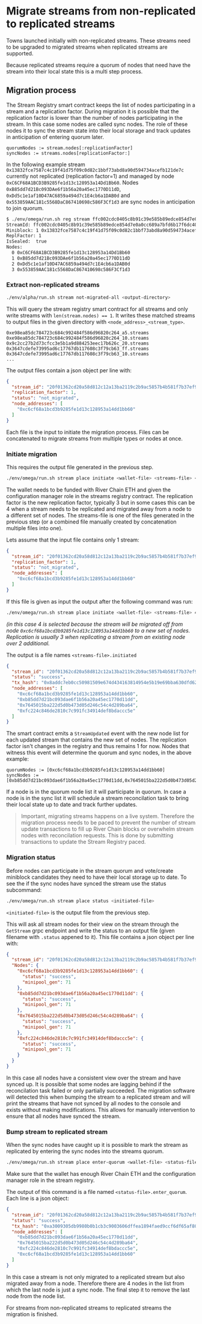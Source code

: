 # Migrate streams from non-replicated to replicated streams
Towns launched initially with non-replicated streams. These streams need to be upgraded to migrated streams when replicated streams are supported.

Because replicated streams require a quorum of nodes that need have the stream into their local state this is a multi step process.

## Migration process
The Stream Registry smart contract keeps the list of nodes participating in a stream and a replication factor. During migration it is possible that the replication factor is lower than the number of nodes participating in the stream. In this case some nodes are called sync nodes. The role of these nodes it to sync the stream state into their local storage and track updates in anticipation of entering quorum later.

```
quorumNodes := stream.nodes[:replicationFactor]
syncNodes := streams.nodes[replicationFactor:]
```

In the following example stream `0x13832fce7587c4c19f41d75f09c0d82c1bbf73abd8a90d594734acefb121de7c` currently not replicated (replication factor=1) and managed by node `0xC6CF68A1BCD3B9285fe1d13c128953a14Dd1Bb60`. Nodes `0xB85dd7d21Bc093DAe6f1b56a20a45ec1770D11dD`, `0xDd5c1e1af10D47AC6859a494d7c1E4cb6a1DAB0d` and `0x553859AAC181c5568DaC867410698c586F3Cf1d3` are sync nodes in anticipation to join quorum.
```sh
$ ./env/omega/run.sh reg stream ffc002cdc0405c8b91c39e585b89edce854d7e0a0cc689a7bfd6b17f6dc40177
StreamId: ffc002cdc0405c8b91c39e585b89edce854d7e0a0cc689a7bfd6b17f6dc40177
Miniblock: 1 0x13832fce7587c4c19f41d75f09c0d82c1bbf73abd8a90d594734acefb121de7c
ReplFactor: 1
IsSealed:  true
Nodes:
  0 0xC6CF68A1BCD3B9285fe1d13c128953a14Dd1Bb60
  1 0xB85dd7d21Bc093DAe6f1b56a20a45ec1770D11dD
  2 0xDd5c1e1af10D47AC6859a494d7c1E4cb6a1DAB0d
  3 0x553859AAC181c5568DaC867410698c586F3Cf1d3
```

### Extract non-replicated streams
```sh
./env/alpha/run.sh stream not-migrated-all <output-directory>
```
This will query the stream registry smart contract for all streams and only write streams with `len(stream.nodes) == 1`. It writes these matched streams to output files in the given directory with `<node_address>_<stream_type>`.

```
0xe98ea85dc784723c684c992484f586d96820c264_a5.streams
0xe98ea85dc784723c684c992484f586d96820c264_10.streams
0x9c2cc27b2d73cfcc3e5b1a9d884253eec17b626c_20.streams
0x3647cdefe73995ad6c17767db117608c3f79cb63_ff.streams
0x3647cdefe73995ad6c17767db117608c3f79cb63_10.streams
...
```

The output files contain a json object per line with:
```json
{
  "stream_id": "20f01362cd20a58d812c12a13ba2119c2b9ac5857b4b581f7b37ef9cb92e8744",
  "replication_factor": 1,
  "status": "not_migrated",
  "node_addresses": [
    "0xc6cf68a1bcd3b9285fe1d13c128953a14dd1bb60"
  ]
}
```
Each file is the input to initiate the migration process. Files can be concatenated to migrate streams from multiple types or nodes at once.

### Initiate migration
This requires the output file generated in the previous step.
```sh
./env/omega/run.sh stream place initiate <wallet-file> <streams-file> <replication-factor>
```
The wallet needs to be funded with River Chain ETH and given the configuration manager role in the streams registry contract. The replication factor is the new replication factor, typically 3 but in some cases this can be 4 when a stream needs to be replicated and migrated away from a node to a different set of nodes. The streams-file is one of the files generated in the previous step (or a combined file manually created by concatenation multiple files into one).

Lets assume that the input file contains only 1 stream:

```json
{
  "stream_id": "20f01362cd20a58d812c12a13ba2119c2b9ac5857b4b581f7b37ef9cb92e8744",
  "replication_factor": 1,
  "status": "not_migrated",
  "node_addresses": [
    "0xc6cf68a1bcd3b9285fe1d13c128953a14dd1bb60"
  ]
}
```

If this file is given as input the output after the following command was run: 
```sh
./env/omega/run.sh stream place initiate <wallet-file> <streams-file> 4
```
_(in this case 4 is selected because the stream will be migrated off from node `0xc6cf68a1bcd3b9285fe1d13c128953a14dd1bb60` to a new set of nodes. Replication is usually 3 when replicating a stream from an existing node over 2 additional._

The output is a file names `<streams-file>.initiated`
```json
{
  "stream_id": "20f01362cd20a58d812c12a13ba2119c2b9ac5857b4b581f7b37ef9cb92e8744",
  "status": "success",
  "tx_hash": "0x8addc7eb0cc50981509e674d434163814954e5b19e69bba630dfd62056b1e23d",
  "node_addresses": [
    "0xc6cf68a1bcd3b9285fe1d13c128953a14dd1bb60",
    "0xb85dd7d21bc093dae6f1b56a20a45ec1770d11dd",
    "0x7645015ba222d5d0b473d05d246c54c4d289ba64",
    "0xfc224c846de2810c7c991fc34914def8bdaccc5e"
  ]
}
```
The smart contract emits a `StreamUpdated` event with the new node list for each updated stream that contains the new set of nodes. The replication factor isn't changes in the registry and thus remains 1 for now. Nodes that witness this event will determine the quorum and sync nodes, in the above example:
```
quorumNodes := [0xc6cf68a1bcd3b9285fe1d13c128953a14dd1bb60]
syncNodes := [0xb85dd7d21bc093dae6f1b56a20a45ec1770d11dd,0x7645015ba222d5d0b473d05d246c54c4d289ba64,0xfc224c846de2810c7c991fc34914def8bdaccc5e]
```
If a node is in the quorum node list it will participate in quorum. In case a node is in the sync list it will schedule a stream reconcilation task to bring their local state up to date and track further updates.

> Important, migrating streams happens on a live system. Therefore the migration process needs to be paced to prevent the number of stream update transactions to fill up River Chain blocks or overwhelm stream nodes with reconcilation requests. This is done by submitting transactions to update the Stream Registry paced.

### Migration status
Before nodes can participate in the stream quorum and vote/create miniblock candidates they need to have their local storage up to date. To see the if the sync nodes have synced the stream use the status subcommand:

```sh
./env/omega/run.sh stream place status <initiated-file>
```
`<initiated-file>` is the output file from the previous step.

This will ask all stream nodes for their view on the stream through the `GetStream` grpc endpoint and write the status to an output file (given filename with `.status` appened to it). This file contains a json object per line with:
```json
{
  "stream_id": "20f01362cd20a58d812c12a13ba2119c2b9ac5857b4b581f7b37ef9cb92e8744",
  "Nodes": {
    "0xc6cf68a1bcd3b9285fe1d13c128953a14dd1bb60": {
      "status": "success",
      "minipool_gen": 71
    },
    "0xb85dd7d21bc093dae6f1b56a20a45ec1770d11dd": {
      "status": "success",
      "minipool_gen": 71
    },
    "0x7645015ba222d5d0b473d05d246c54c4d289ba64": {
      "status": "success",
      "minipool_gen": 71
    },
    "0xfc224c846de2810c7c991fc34914def8bdaccc5e": {
      "status": "success",
      "minipool_gen": 71
    }
  }
}
```
In this case all nodes have a consistent view over the stream and have synced up. It is possible that some nodes are lagging behind if the reconcilation task failed or only partially succeeded. The migration software will detected this when bumping the stream to a replicated stream and will print the streams that have not synced by all nodes to the console and exists without making modifications. This allows for manually intervention to ensure that all nodes have synced the stream.

### Bump stream to replicated stream
When the sync nodes have caught up it is possible to mark the stream as replicated by entering the sync nodes into the streams quorum.

```sh
./env/omega/run.sh stream place enter-quorum <wallet-file> <status-file>
```
Make sure that the wallet has enough River Chain ETH and the configuration manager role in the stream registry.

The output of this command is a file named `<status-file>.enter_quorum`. Each line is a json object:

```json
{
  "stream_id": "20f01362cd20a58d812c12a13ba2119c2b9ac5857b4b581f7b37ef9cb92e8744",
  "status": "success",
  "tx_hash": "0xa3009305db9980b0b1cb3c9003606dffea1894faed9ccf6df65af80afa3b41a8",
  "node_addresses": [
    "0xb85dd7d21bc093dae6f1b56a20a45ec1770d11dd",
    "0x7645015ba222d5d0b473d05d246c54c4d289ba64",
    "0xfc224c846de2810c7c991fc34914def8bdaccc5e",
    "0xc6cf68a1bcd3b9285fe1d13c128953a14dd1bb60"
  ]
}
```
In this case a stream is not only migrated to a replicated stream but also migrated away from a node. Therefore there are 4 nodes in the list from which the last node is just a sync node. The final step it to remove the last node from the node list.

For streams from non-replicated streams to replicated streams the migration is finished.
